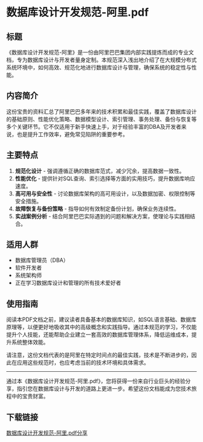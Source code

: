 # 数据库设计开发规范-阿里.pdf

## 标题
《数据库设计开发规范-阿里》是一份由阿里巴巴集团内部实践提炼而成的专业文档，专为数据库设计与开发者量身定制。本规范深入浅出地介绍了在大规模分布式系统环境中，如何高效、规范化地进行数据库设计与管理，确保系统的稳定性与性能。

## 内容简介
这份宝贵的资料汇总了阿里巴巴多年来的技术积累和最佳实践，覆盖了数据库设计的基础原则、性能优化策略、数据模型设计、索引管理、事务处理、备份与恢复等多个关键环节。它不仅适用于新手快速上手，对于经验丰富的DBA及开发者来说，也是提升工作效率，避免常见陷阱的重要参考。

## 主要特点
1. **规范化设计** - 强调遵循正确的数据库范式，减少冗余，提高数据一致性。
2. **性能优化** - 提供针对SQL查询、索引选择等方面的实用技巧，提升数据库响应速度。
3. **高可用与安全性** - 讨论数据库架构的高可用设计，以及数据加密、权限控制等安全措施。
4. **故障恢复与备份策略** - 指导如何有效制定备份计划，确保业务连续性。
5. **实战案例分析** - 结合阿里巴巴实际遇到的问题和解决方案，使理论与实践相结合。

## 适用人群
- 数据库管理员（DBA）
- 软件开发者
- 系统架构师
- 正在学习数据库设计和管理的所有技术爱好者

## 使用指南
阅读本PDF文档之前，建议读者具备基本的数据库知识，如SQL语言基础、数据库原理等，以便更好地吸收其中的高级概念和实践指导。通过本规范的学习，不仅能提升个人技能，还能帮助企业建立一套高效的数据库管理体系，降低运维成本，提升系统整体效能。

请注意，这份文档代表的是阿里在特定时间点的最佳实践，技术是不断进步的，因此在应用这些规范时，也应考虑当前的技术环境和具体需求。

--- 

通过本《数据库设计开发规范-阿里.pdf》，您将获得一份来自行业巨头的经验分享，指引您在数据库设计与开发的道路上更进一步。希望这份文档能成为您技术旅程中的宝贵财富。

## 下载链接

[数据库设计开发规范-阿里.pdf分享](https://pan.quark.cn/s/63a62286c960)